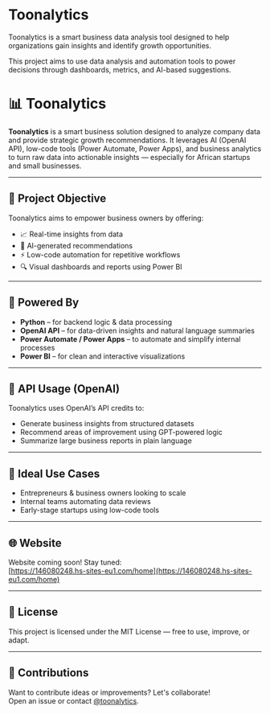 # Toonalytics

Toonalytics is a smart business data analysis tool designed to help organizations gain insights and identify growth opportunities.

This project aims to use data analysis and automation tools to power decisions through dashboards, metrics, and AI-based suggestions.
# 📊 Toonalytics

**Toonalytics** is a smart business solution designed to analyze company data and provide strategic growth recommendations. It leverages AI (OpenAI API), low-code tools (Power Automate, Power Apps), and business analytics to turn raw data into actionable insights — especially for African startups and small businesses.

---

## 🚀 Project Objective

Toonalytics aims to empower business owners by offering:
- 📈 Real-time insights from data
- 🤖 AI-generated recommendations
- ⚡ Low-code automation for repetitive workflows
- 🔍 Visual dashboards and reports using Power BI

---

## 🧠 Powered By

- **Python** – for backend logic & data processing  
- **OpenAI API** – for data-driven insights and natural language summaries  
- **Power Automate / Power Apps** – to automate and simplify internal processes  
- **Power BI** – for clean and interactive visualizations

---

## 🔌 API Usage (OpenAI)

Toonalytics uses OpenAI’s API credits to:
- Generate business insights from structured datasets
- Recommend areas of improvement using GPT-powered logic
- Summarize large business reports in plain language

---

## 🌱 Ideal Use Cases

- Entrepreneurs & business owners looking to scale
- Internal teams automating data reviews
- Early-stage startups using low-code tools

---

## 🌐 Website

Website coming soon! Stay tuned:  
[https://146080248.hs-sites-eu1.com/home](https://146080248.hs-sites-eu1.com/home)

---

## 📄 License

This project is licensed under the MIT License — free to use, improve, or adapt.

---

## 🙌 Contributions

Want to contribute ideas or improvements? Let's collaborate!  
Open an issue or contact [@toonalytics](https://github.com/toonalytics).

